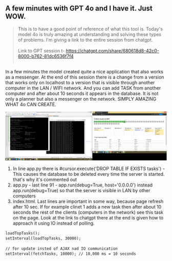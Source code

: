 <h2>A few minutes  with GPT 4o and I have it. Just WOW.</h2>

> This is to have a good point of reference of what this tool is. Today's model 4o is truly amazing at understanding and solving these types of problems. I'm giving a link to the entire session from chatgpt.
<br /><br />
Link to GPT session t- https://chatgpt.com/share/680618d8-42c0-8000-b762-81dc6536f7f4
<br /><br />

In a few minutes the model created quite a nice application that also works as a messenger. At the end of this session there is a change from a version that works only on localhost to a version that is visible through another computer in the LAN / WIFI network. And you can add TASK from another computer and after about 10 seconds it appears in the database. It is not only a planner but also a messenger on the network. SIMPLY AMAZING WHAT 4o CAN CREATE.

![dump](https://github.com/KarolDuracz/scratchpad/blob/main/MachineLearning/ML%20with%20EurekaLabs/21-04-2025%20-%20EurekaLabs%20practice/251%20-%2021-04-2025%20-%20WOW%20GPT%204o%20is%20amazing.png?raw=true)

1. In line app.py there is #cursor.execute('DROP TABLE IF EXISTS tasks') - This causes the database to be deleted every time the server is started. that's why it's commented out
2. app.py - last line 91 - app.run(debug=True, host='0.0.0.0') instead app.run(debug=True) so that the server is visible in LAN by other computers
3. index.html. Last lines are important in some way, because page refresh after 10 sec. If for example clinet 1 adds a new task then after about 10 seconds the rest of the clients (computers in the network) see this task on the page. Look at the link to chatgpt there at the end is given how to approach it using IO instead of polling.


```
loadTopTasks();
setInterval(loadTopTasks, 30000);

// for update insted of AJAX nad IO communication
setInterval(fetchTasks, 10000); // 10,000 ms = 10 seconds
```

